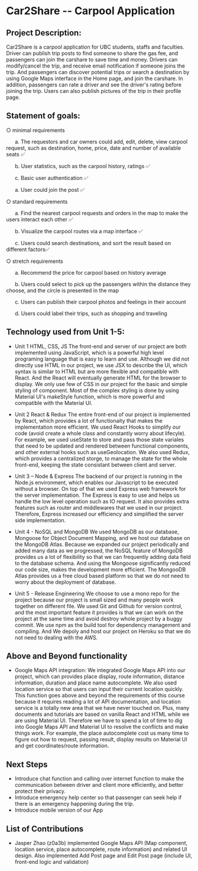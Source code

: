 # Car2Share -- Carpool Application

## Project Description:

Car2Share is a carpool application for UBC students, staffs and faculties. Driver can publish trip posts to find someone to share the gas fee, and passengers can join the carshare to save time and money. Drivers can modify/cancel the trip, and receive email notification if someone joins the trip. And passengers can discover potential trips or search a destination by using Google Maps interface in the Home page, and join the carshare. In addition, passengers can rate a driver and see the driver's rating before joining the trip. Users can also publish pictures of the trip in their profile page.


## Statement of goals:
○ minimal requirements

&nbsp;&nbsp;&nbsp;&nbsp;&nbsp;&nbsp;a. The requestors and car owners could add, edit, delete, view carpool request, such as destination, home, price, date and number of available seats ✅

&nbsp;&nbsp;&nbsp;&nbsp;&nbsp;&nbsp;b. User statistics, such as the carpool history, ratings ✅

&nbsp;&nbsp;&nbsp;&nbsp;&nbsp;&nbsp;c. Basic user authentication ✅

&nbsp;&nbsp;&nbsp;&nbsp;&nbsp;&nbsp;a. User could join the post ✅

○ standard requirements

&nbsp;&nbsp;&nbsp;&nbsp;&nbsp;&nbsp;a. Find the nearest carpool requests and orders in the map to make the users interact each other ✅

&nbsp;&nbsp;&nbsp;&nbsp;&nbsp;&nbsp;b. Visualize the carpool routes via a map interface ✅

&nbsp;&nbsp;&nbsp;&nbsp;&nbsp;&nbsp;c. Users could search destinations, and sort the result based on different factors✅

○ stretch requirements

&nbsp;&nbsp;&nbsp;&nbsp;&nbsp;&nbsp;a. Recommend the price for carpool based on history average

&nbsp;&nbsp;&nbsp;&nbsp;&nbsp;&nbsp;b. Users could select to pick up the passengers within the distance they choose, and the circle is presented in the map

&nbsp;&nbsp;&nbsp;&nbsp;&nbsp;&nbsp;c. Users can publish their carpool photos and feelings in their account

&nbsp;&nbsp;&nbsp;&nbsp;&nbsp;&nbsp;d. Users could label their trips, such as shopping and traveling

## Technology used from Unit 1-5:
- Unit 1 HTML, CSS, JS
  The front-end and server of our project are both implemented using JavaScript, which is a powerful high level programing language that is easy to learn and use.  Although we did not directly use HTML in our project, we use JSX to describe the UI, which syntax is similar to HTML but are more flexible and compatible with React. And the React will eventually generate HTML for the browser to display. We only use few of CSS in our project for the basic and simple styling of component. Most of the complex styling is done by using Material UI's makeStyle function, which is more powerful and compatible with the Material UI. 
  
- Unit 2 React & Redux
  The entire front-end of our project is implemented by React, which provides a lot of functionaity that makes the implementation more efficient. We used React Hooks to simplify our code (avoid create a whole class and constantly worry about lifecyle). For example, we used useState to store and pass those state variales that need to be updated and rendered between functional components, and other external hooks such as useGeolocation. We also used Redux, which provides a centralized storge, to manage the state for the whole front-end, keeping the state consistant between client and server.
  
- Unit 3 – Node & Express
The backend of our project is running in the Node.js environment, which enables our Javascript to be executed without a browser. On top of that we used Express web framework for the server implementation. The Express is easy to use and helps us handle the low level operation such as IO request. It also provides extra features such as router and middlewares that we used in our project. Therefore, Express increased our efficiency and simplified the server side implementation.

- Unit 4 - NoSQL and MongoDB
We used MongoDB as our database, Mongoose for Object Document Mapping, and we host our database on the MongoDB Atlas. Because we expanded our project periodically and added many data as we progressed, the NoSQL feature of MongoDB provides us a lot of flexibility so that we can frequently adding data field to the database schema. And using the Mongoose significantly reduced our code size, makes the development more efficient. The MongooDB Atlas provides us a free cloud based platform so that we do not need to worry about the deployment of database.

- Unit 5 - Release Engineering
We choose to use a mono repo for the project because our project is small sized and many people work together on different file. We used Git and Github for version control, and the most important feature it provides is that we can work on the project at the same time and avoid destroy whole project by a buggy commit. We use npm as the build tool for dependency management and compiling. And We depoly and host our project on Heroku so that we do not need to dealing with the AWS.


## Above and Beyond functionality
- Google Maps API integration: We integrated Google Maps API into our project, which can provides place display, route information, distance information, duration and place name autocomplete. We also used location service so that users can input their current location quickly. This function goes above and beyond the requirements of this course because it requires reading a lot of API documentation, and location service is a totally new area that we have never touched on. Plus, many documents and tutorials are based on vanilla React and HTML while we are using Material UI. Therefore we have to spend a lot of time to dig into Google Maps API and Material UI to resolve the conflicts and make things work. For example, the place autocomplete cost us many time to figure out how to request, passing result, display results on Material UI and get coordinates/route information. 

## Next Steps
- Introduce chat function and calling over internet function to make the communication between driver and client more efficiently, and better protect their privacy.
- Introduce emergency help center so that passenger can seek help if there is an emergency happening during the trip.
- Introduce mobile version of our App

## List of Contributions
- Jasper Zhao (z0a3b) implemented Google Maps API (Map component, location service, place autocomplete, route information) and related UI design. Also implemented Add Post page and Edit Post page (include UI, front-end logic and validation)
  
